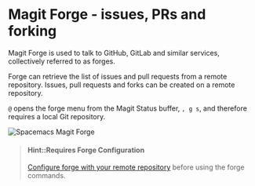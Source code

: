 # Magit Forge - issues, PRs and forking
Magit Forge is used to talk to GitHub, GitLab and similar services, collectively referred to as forges.

Forge can retrieve the list of issues and pull requests from a remote repository. Issues, pull requests and forks can be created on a remote repository.

`@` opens the forge menu from the Magit Status buffer, `, g s`, and therefore requires a local Git repository.

![Spacemacs Magit Forge](/images/spacmacs-magit-forge-menu.png)

> #### Hint::Requires Forge Configuration
> [Configure forge with your remote repository](/source-control/forge-configuration.md) before using the forge commands.
